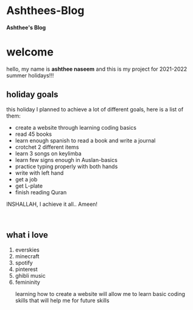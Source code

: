 # Ashthees-Blog
<!DOCTYPE>
<html lang="en">
<head>
  <strong>Ashthee's Blog</strong>
</head>
<body>

<h1>welcome</h1>
<p>hello, my name is <b>ashthee naseem</b> and this is my project for 2021-2022 summer holidays!!!</p>

<h2>holiday goals</h2>
<p>this holiday I planned to achieve a lot of different goals, here is a list of them:</p>
<ul>
	<li>create a website through learning coding basics</li>
	<li>read 45 books</li>
	<li>learn enough spanish to read a book and write a journal</li>
	<li>crotchet 2 different items</li>
	<li>learn 3 songs on keylimba</li>
	<li>learn few signs enough in Auslan-basics</li>
	<li>practice typing properly with both hands</li>
	<li>write with left hand</li>
	<li>get a job</li>
	<li>get L-plate</li>
	<li>finish reading Quran</li>
</ul>
<p>INSHALLAH, I achieve it all.. Ameen! </p>
<br>
<h2> what i love </h2>
	<ol>
		<li>everskies</li>
		<li> minecraft</li>
		<li> spotify</li>
		<li> pinterest</li>
		<li> ghibli music</li>
		<li> femininity</li>
<div>
	<p> learning how to create a website will allow me to learn basic coding skills that will help me for future skills </p>
</body>
</html>
